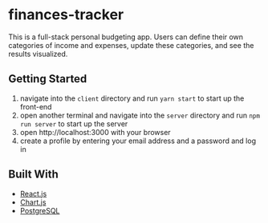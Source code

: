 # finances-tracker

This is a full-stack personal budgeting app.  Users can define their own categories of income and expenses, update these categories, and see the results visualized.

## Getting Started

1. navigate into the `client` directory and run ```yarn start``` to start up the front-end
2. open another terminal and navigate into the `server` directory and run ```npm run server``` to start up the server
3. open http://localhost:3000 with your browser
4. create a profile by entering your email address and a password and log in

## Built With

* [React.js](https://reactjs.org/)
* [Chart.js](https://www.chartjs.org/)
* [PostgreSQL](https://www.postgresql.org/)
